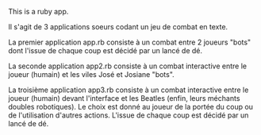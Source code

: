 This is a ruby app.

Il s'agit de 3 applications soeurs codant un jeu de combat en texte.

La premier application app.rb consiste à un combat entre 2 joueurs "bots" dont l'issue de chaque coup est décidé par un lancé de dé.

La seconde application app2.rb consiste à un combat interactive entre le joueur (humain) et les viles José et Josiane "bots".

La troisième application app3.rb consiste à un combat interactive entre le joueur (humain) devant l'interface et les Beatles (enfin, leurs méchants doubles robotiques). Le choix est donné au joueur de la portée du coup ou de l'utilisation d'autres actions. L'issue de chaque coup est décidé par un lancé de dé.